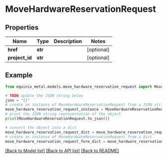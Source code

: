 # MoveHardwareReservationRequest


## Properties

Name | Type | Description | Notes
------------ | ------------- | ------------- | -------------
**href** | **str** |  | [optional] 
**project_id** | **str** |  | [optional] 

## Example

```python
from equinix_metal.models.move_hardware_reservation_request import MoveHardwareReservationRequest

# TODO update the JSON string below
json = "{}"
# create an instance of MoveHardwareReservationRequest from a JSON string
move_hardware_reservation_request_instance = MoveHardwareReservationRequest.from_json(json)
# print the JSON string representation of the object
print(MoveHardwareReservationRequest.to_json())

# convert the object into a dict
move_hardware_reservation_request_dict = move_hardware_reservation_request_instance.to_dict()
# create an instance of MoveHardwareReservationRequest from a dict
move_hardware_reservation_request_form_dict = move_hardware_reservation_request.from_dict(move_hardware_reservation_request_dict)
```
[[Back to Model list]](../README.md#documentation-for-models) [[Back to API list]](../README.md#documentation-for-api-endpoints) [[Back to README]](../README.md)


